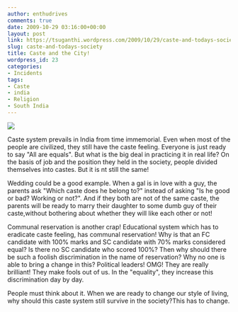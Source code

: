 ```yaml
---
author: enthudrives
comments: true
date: 2009-10-29 03:16:00+00:00
layout: post
link: https://tsuganthi.wordpress.com/2009/10/29/caste-and-todays-society/
slug: caste-and-todays-society
title: Caste and the City!
wordpress_id: 23
categories:
- Incidents
tags:
- Caste
- india
- Religion
- South India
---
```


[![](http://lh3.ggpht.com/_GE6W93O8vO0/SulYEbYAceI/AAAAAAAAAdk/21V7gzdnfBA/s320/hands.jpg)](http://lh3.ggpht.com/_GE6W93O8vO0/SulYEbYAceI/AAAAAAAAAdk/21V7gzdnfBA/s1600/hands.jpg)

  


Caste system prevails in India from time immemorial. Even when most of the people are civilized, they still have the caste feeling. Everyone is just ready to say "All are equals". But what is the big deal in practicing it in real life? On the basis of job and the position they held in the society, people divided themselves into castes. But it is nt still the same!   


  


Wedding could be a good example. When a gal is in love with a guy, the parents ask "Which caste does he belong to?" instead of asking "Is he good or bad? Working or not?". And if they both are not of the same caste, the parents will be ready to marry their daughter to some dumb guy of their caste,without bothering about whether they will like each other or not!

  


Communal reservation is another crap! Educational system which has to eradicate caste feeling, has communal reservation! Why is that an FC candidate with 100% marks and SC candidate with 70% marks considered equal? Is there no SC candidate who scored 100%?  Then why should there be such a foolish discrimination in the name of reservation? Why no one is able to bring a change in this?  Political leaders! OMG! They are really brilliant! They make fools out of us. In the "equality", they increase this discrimination day by day.  


People must think about it. When we are ready to change our style of living, why should this caste system still survive in the society?This has to change.
